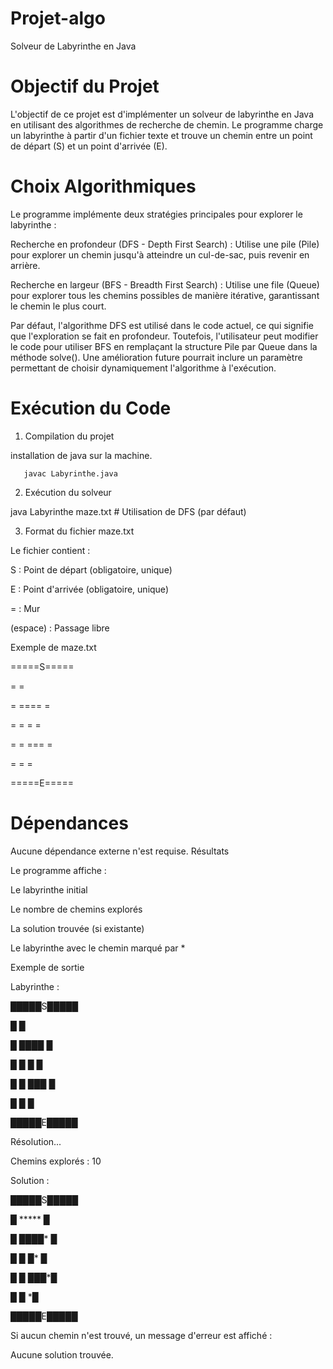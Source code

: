 # Projet-algo

Solveur de Labyrinthe en Java 

# Objectif du Projet 

L'objectif de ce projet est d'implémenter un solveur de labyrinthe en Java en utilisant des algorithmes de recherche de chemin. Le programme charge un labyrinthe à partir d'un fichier texte et trouve un chemin entre un point de départ (S) et un point d'arrivée (E). 

# Choix Algorithmiques 

Le programme implémente deux stratégies principales pour explorer le labyrinthe : 

Recherche en profondeur (DFS - Depth First Search) : Utilise une pile (Pile) pour explorer un chemin jusqu'à atteindre un cul-de-sac, puis revenir en arrière. 

Recherche en largeur (BFS - Breadth First Search) : Utilise une file (Queue) pour explorer tous les chemins possibles de manière itérative, garantissant le chemin le plus court. 

Par défaut, l'algorithme DFS est utilisé dans le code actuel, ce qui signifie que l'exploration se fait en profondeur. Toutefois, l'utilisateur peut modifier le code pour utiliser BFS en remplaçant la structure Pile par Queue dans la méthode solve(). Une amélioration future pourrait inclure un paramètre permettant de choisir dynamiquement l'algorithme à l'exécution. 

# Exécution du Code 

1. Compilation du projet 

installation de java sur la machine. 

       javac Labyrinthe.java 

 

2. Exécution du solveur 

 

java Labyrinthe maze.txt  # Utilisation de DFS (par défaut) 


3. Format du fichier maze.txt 

Le fichier contient : 

S : Point de départ (obligatoire, unique) 

E : Point d'arrivée (obligatoire, unique) 

= : Mur 

(espace) : Passage libre 

Exemple de maze.txt 

 

=====S===== 

=         = 

=  ====   = 

=  =  =   = 

=  =  === = 

=     =   = 

=====E===== 

 

# Dépendances 

Aucune dépendance externe n'est requise. 
Résultats 

Le programme affiche : 

Le labyrinthe initial 

Le nombre de chemins explorés 

La solution trouvée (si existante) 

Le labyrinthe avec le chemin marqué par * 

Exemple de sortie 

Labyrinthe : 

 

█████S█████ 

█         █ 

█  ████   █ 

█  █  █   █ 

█  █  ███ █ 

█     █   █ 

█████E█████ 

 

Résolution... 

Chemins explorés : 10 

Solution : 

 

█████S█████ 

█  *****  █ 

█  ████*  █ 

█  █  █*  █ 

█  █  ███*█ 

█     █  *█ 

█████E█████ 

 

Si aucun chemin n'est trouvé, un message d'erreur est affiché : 

Aucune solution trouvée. 
